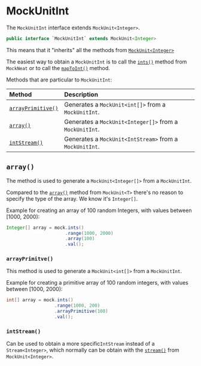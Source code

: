 # MockUnitInt

The `MockUnitInt` interface extends `MockUnit<Integer>`. 

```java
public interface `MockUnitInt` extends MockUnit<Integer>
```

This means that it "inherits" all the methods from [`MockUnit<Integer>`](MockUnit)

The easiest way to obtain a `MockUnitInt` is to call the [`ints()`](MockNeat#ints) method from `MockNeat` or to call the [`mapToInt()`](MockUnit#maptoint) method.

Methods that are particular to `MockUnitInt`:

| Method | Description |
|:-------|:------------|
| [`arrayPrimitive()`](#arrayprimitive) | Generates a `MockUnit<int[]>` from a `MockUnitInt`. |
| [`array()`](#array) | Generates a `MockUnit<Integer[]>` from a `MockUnitInt`. |
| [`intStream()`](#instream) | Generates a `MockUnit<IntStream>` from a `MockUnitInt`. |

## `array()`

The method is used to generate a `MockUnit<Integer[]>` from a `MockUnitInt`.

Compared to the [`array()`](MockUnit#array) method from `MockUnit<T>` there's no reason to specify the type of the array. We know it's `Integer[]`.

Example for creating an array of 100 random Integers, with values between [1000, 2000): 

```java
Integer[] array = mock.ints()
                      .range(1000, 2000)
                      .array(100)
                      .val();
````

### `arrayPrimitve()`

This method is used to generate a `MockUnit<int[]>` from a `MockUnitInt`.

Example for creating a primitive array of 100 random integers, with values between [1000, 2000):

```java
int[] array = mock.ints()
                  .range(1000, 200)
                  .arrayPrimitive(100)
                  .val();
```

### `intStream()` 

Can be used to obtain a more specific`IntStream` instead of a `Stream<Integer>`, which normally can be obtain with the [`stream()`](MockUnit#stream) from `MockUnit<Integer>`.